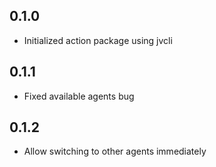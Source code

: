 ## 0.1.0
- Initialized action package using jvcli

## 0.1.1
- Fixed available agents bug

## 0.1.2
- Allow switching to other agents immediately